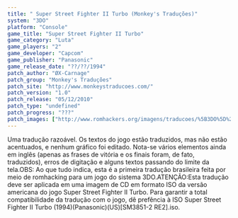 ```yaml
---
title: " Super Street Fighter II Turbo (Monkey's Traduções)"
system: "3DO"
platform: "Console"
game_title: "Super Street Fighter II Turbo"
game_category: "Luta"
game_players: "2"
game_developer: "Capcom"
game_publisher: "Panasonic"
game_release_date: "??/??/1994"
patch_author: "ØX-Carnage"
patch_group: "Monkey's Traduções"
patch_site: "http://www.monkeystraducoes.com/"
patch_version: "1.0"
patch_release: "05/12/2010"
patch_type: "undefined"
patch_progress: "???"
patch_images: ["http://www.romhackers.org/imagens/traducoes/%5B3DO%5D%20Super%20Street%20Fighter%20II%20Turbo%20-%20Monkey's%20Tradu%C3%A7%C3%B5es%20-%201.png","http://www.romhackers.org/imagens/traducoes/%5B3DO%5D%20Super%20Street%20Fighter%20II%20Turbo%20-%20Monkey's%20Tradu%C3%A7%C3%B5es%20-%202.png","http://www.romhackers.org/imagens/traducoes/%5B3DO%5D%20Super%20Street%20Fighter%20II%20Turbo%20-%20Monkey's%20Tradu%C3%A7%C3%B5es%20-%203.png"]
---
```

Uma tradução razoável. Os textos do jogo estão traduzidos, mas não estão acentuados, e nenhum gráfico foi editado. Nota-se vários elementos ainda em inglês (apenas as frases de vitória e os finais foram, de fato, traduzidos), erros de digitação e alguns textos passando do limite da tela.OBS: Ao que tudo indica, esta é a primeira tradução brasileira feita por meio de romhacking para um jogo do sistema 3DO.ATENÇÃO:Esta tradução deve ser aplicada em uma imagem de CD em formato ISO da versão americana do jogo Super Street Fighter II Turbo. Para garantir a total compatibilidade da tradução com o jogo, dê prefência à ISO Super Street Fighter II Turbo (1994)(Panasonic)(US)[SM3851-2 RE2].iso.